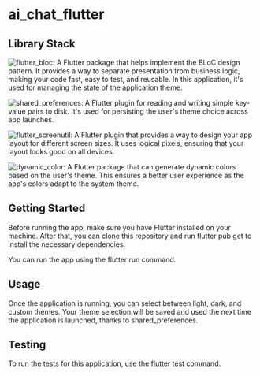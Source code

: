 # ai_chat_flutter
## Library Stack
![flutter_bloc](https://pub.dev/packages/flutter_bloc): A Flutter package that helps implement the BLoC design pattern. It provides a way to separate presentation from business logic, making your code fast, easy to test, and reusable. In this application, it's used for managing the state of the application theme.

![shared_preferences](https://pub.dev/packages/shared_preferences): A Flutter plugin for reading and writing simple key-value pairs to disk. It's used for persisting the user's theme choice across app launches.

![flutter_screenutil](https://pub.dev/packages/flutter_screenutil): A Flutter plugin that provides a way to design your app layout for different screen sizes. It uses logical pixels, ensuring that your layout looks good on all devices.

![dynamic_color](https://pub.dev/packages/dynamic_color): A Flutter package that can generate dynamic colors based on the user's theme. This ensures a better user experience as the app's colors adapt to the system theme.

## Getting Started
Before running the app, make sure you have Flutter installed on your machine. After that, you can clone this repository and run flutter pub get to install the necessary dependencies.

You can run the app using the flutter run command.

## Usage
Once the application is running, you can select between light, dark, and custom themes. Your theme selection will be saved and used the next time the application is launched, thanks to shared_preferences.

## Testing
To run the tests for this application, use the flutter test command.